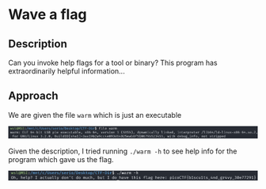 # Wave a flag

## Description

Can you invoke help flags for a tool or binary? This program has extraordinarily helpful information...

## Approach

We are given the file `warm` which is just an executable

![File](images/file.png)

Given the description, I tried running `./warm -h` to see help info for the program which gave us the flag.

![Flag](images/flag.png)
